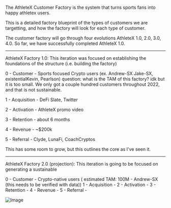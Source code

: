 The AthleteX Customer Factory is the system that turns sports fans into happy athletex users.

This is a detailed factory blueprint of the types of customers we are targetting, and how the factory will look for each type of customer.

The customer factory will go through four evolutions AthleteX 1.0, 2.0, 3.0, 4.0.
So far, we have successfully completed AthleteX 1.0.

-----------------------------------------------------------------------------

AthleteX Factory 1.0:  This iteration was focused on establishing the foundations of the structure (i.e. building the factory)

0 - Customer - Sports focused Crypto users (ex. Andrew-SX Jake-SX, existentialKevin, Pearlson)
question: what is the TAM of this factory?  idk but it is too small.  We only got a couple hundred customers throughout 2022, and that is not sustainable.

1 - Acquisition - DeFi Slate, Twitter

2 - Activation - AthleteX promo video

3 - Retention - about 6 months

4 - Revenue - ~$200k

5 - Referral - Clyde, LunaFi, CoachCryptos

This has some room to grow, but this outlines the core as I've seen it.

-----------------------------------------------------------------------------

AthleteX Factory 2.0 (projection): This iteration is going to be focused on generating a sustainable 

0 - Customer - Crypto-native users ( estimated TAM: 100M - Andrew-SX (this needs to be verified with data))
1 - Acquisition -
2 - Activation - 
3 - Retention - 
4 - Revenue - 
5 - Referral - 


![Image](https://s3.amazonaws.com/leancanvas_production/z4tk6rogjg04crkj2bos9en327h5?response-content-disposition=inline%3B%20filename%3D%22cfb-activation.png%22%3B%20filename%2A%3DUTF-8%27%27cfb-activation.png&response-content-type=image%2Fpng&X-Amz-Algorithm=AWS4-HMAC-SHA256&X-Amz-Credential=AKIA236FBQTZH6QLCUQP%2F20221222%2Fus-east-1%2Fs3%2Faws4_request&X-Amz-Date=20221222T222754Z&X-Amz-Expires=10800&X-Amz-SignedHeaders=host&X-Amz-Signature=72b2bd9971cf4aca3dcffb7079b116e8e51227fdabd650e3c6a224ac50fb5ff4)
